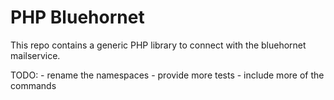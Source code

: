 # PHP Bluehornet

This repo contains a generic PHP library to connect with the bluehornet mailservice.

TODO:
    - rename the namespaces
    - provide more tests
    - include more of the commands

